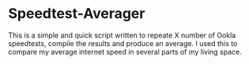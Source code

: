 # Speedtest-Averager
 This is a simple and quick script written to repeate X number of Ookla speedtests, compile the results and produce an average. I used this to compare my average internet speed in several parts of my living space.
